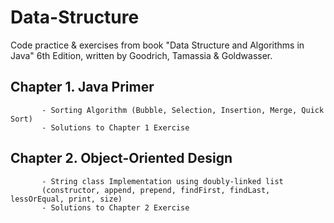 # Data-Structure

Code practice & exercises from book "Data Structure and Algorithms in Java" 6th Edition, written by Goodrich, Tamassia & Goldwasser.

## Chapter 1. Java Primer  
           - Sorting Algorithm (Bubble, Selection, Insertion, Merge, Quick Sort)  
           - Solutions to Chapter 1 Exercise 
## Chapter 2. Object-Oriented Design  
           - String class Implementation using doubly-linked list  
           (constructor, append, prepend, findFirst, findLast, lessOrEqual, print, size)  
           - Solutions to Chapter 2 Exercise    
